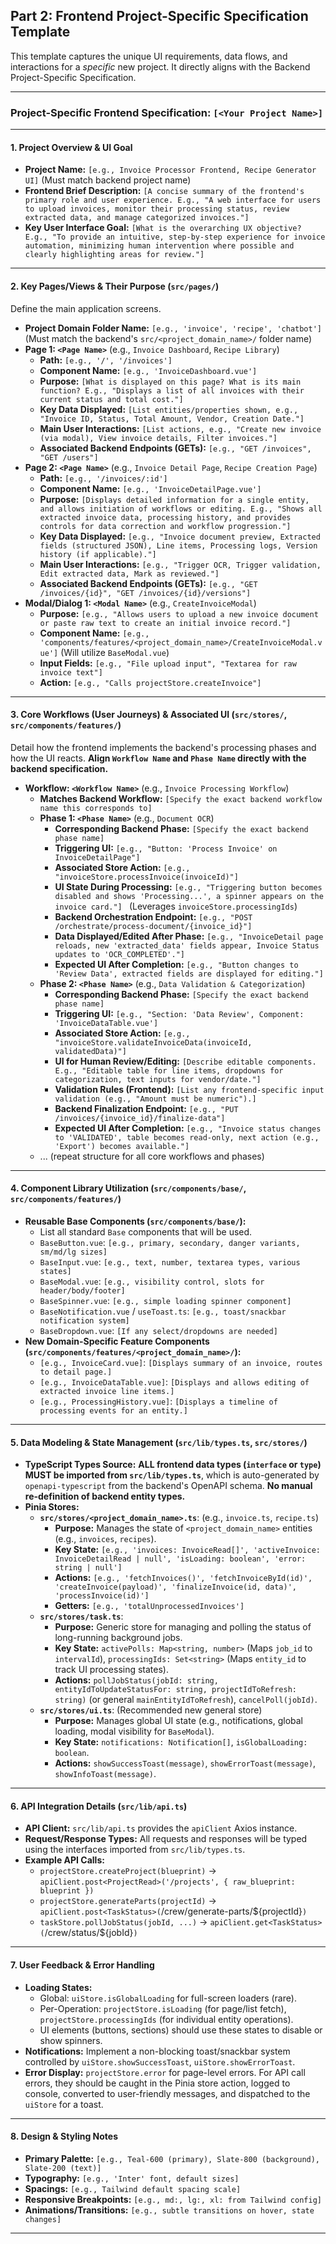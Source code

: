 ## Part 2: Frontend Project-Specific Specification Template

This template captures the unique UI requirements, data flows, and interactions for a *specific* new project. It directly aligns with the Backend Project-Specific Specification.

---

### Project-Specific Frontend Specification: `[<Your Project Name>]`

---

#### 1. Project Overview & UI Goal

*   **Project Name:** `[e.g., Invoice Processor Frontend, Recipe Generator UI]` (Must match backend project name)
*   **Frontend Brief Description:** `[A concise summary of the frontend's primary role and user experience. E.g., "A web interface for users to upload invoices, monitor their processing status, review extracted data, and manage categorized invoices."]`
*   **Key User Interface Goal:** `[What is the overarching UX objective? E.g., "To provide an intuitive, step-by-step experience for invoice automation, minimizing human intervention where possible and clearly highlighting areas for review."] `

---

#### 2. Key Pages/Views & Their Purpose (`src/pages/`)

Define the main application screens.

*   **Project Domain Folder Name:** `[e.g., 'invoice', 'recipe', 'chatbot']` (Must match the backend's `src/<project_domain_name>/` folder name)
*   **Page 1: `<Page Name>`** (e.g., `Invoice Dashboard`, `Recipe Library`)
    *   **Path:** `[e.g., '/', '/invoices']`
    *   **Component Name:** `[e.g., 'InvoiceDashboard.vue']`
    *   **Purpose:** `[What is displayed on this page? What is its main function? E.g., "Displays a list of all invoices with their current status and total cost."] `
    *   **Key Data Displayed:** `[List entities/properties shown, e.g., "Invoice ID, Status, Total Amount, Vendor, Creation Date."] `
    *   **Main User Interactions:** `[List actions, e.g., "Create new invoice (via modal), View invoice details, Filter invoices."] `
    *   **Associated Backend Endpoints (GETs):** `[e.g., "GET /invoices", "GET /users"]`
*   **Page 2: `<Page Name>`** (e.g., `Invoice Detail Page`, `Recipe Creation Page`)
    *   **Path:** `[e.g., '/invoices/:id']`
    *   **Component Name:** `[e.g., 'InvoiceDetailPage.vue']`
    *   **Purpose:** `[Displays detailed information for a single entity, and allows initiation of workflows or editing. E.g., "Shows all extracted invoice data, processing history, and provides controls for data correction and workflow progression."] `
    *   **Key Data Displayed:** `[e.g., "Invoice document preview, Extracted fields (structured JSON), Line items, Processing logs, Version history (if applicable)."] `
    *   **Main User Interactions:** `[e.g., "Trigger OCR, Trigger validation, Edit extracted data, Mark as reviewed."] `
    *   **Associated Backend Endpoints (GETs):** `[e.g., "GET /invoices/{id}", "GET /invoices/{id}/versions"]`
*   **Modal/Dialog 1: `<Modal Name>`** (e.g., `CreateInvoiceModal`)
    *   **Purpose:** `[e.g., "Allows users to upload a new invoice document or paste raw text to create an initial invoice record."] `
    *   **Component Name:** `[e.g., 'components/features/<project_domain_name>/CreateInvoiceModal.vue']` (Will utilize `BaseModal.vue`)
    *   **Input Fields:** `[e.g., "File upload input", "Textarea for raw invoice text"]`
    *   **Action:** `[e.g., "Calls projectStore.createInvoice"]`

---

#### 3. Core Workflows (User Journeys) & Associated UI (`src/stores/`, `src/components/features/`)

Detail how the frontend implements the backend's processing phases and how the UI reacts. **Align `Workflow Name` and `Phase Name` directly with the backend specification.**

*   **Workflow: `<Workflow Name>`** (e.g., `Invoice Processing Workflow`)
    *   **Matches Backend Workflow:** `[Specify the exact backend workflow name this corresponds to]`
    *   **Phase 1: `<Phase Name>`** (e.g., `Document OCR`)
        *   **Corresponding Backend Phase:** `[Specify the exact backend phase name]`
        *   **Triggering UI:** `[e.g., "Button: 'Process Invoice' on InvoiceDetailPage"]`
        *   **Associated Store Action:** `[e.g., "invoiceStore.processInvoice(invoiceId)"]`
        *   **UI State During Processing:** `[e.g., "Triggering button becomes disabled and shows 'Processing...', a spinner appears on the invoice card."] ` (Leverages `invoiceStore.processingIds`)
        *   **Backend Orchestration Endpoint:** `[e.g., "POST /orchestrate/process-document/{invoice_id}"]`
        *   **Data Displayed/Edited After Phase:** `[e.g., "InvoiceDetail page reloads, new 'extracted_data' fields appear, Invoice Status updates to 'OCR_COMPLETED'."]`
        *   **Expected UI After Completion:** `[e.g., "Button changes to 'Review Data', extracted fields are displayed for editing."]`
    *   **Phase 2: `<Phase Name>`** (e.g., `Data Validation & Categorization`)
        *   **Corresponding Backend Phase:** `[Specify the exact backend phase name]`
        *   **Triggering UI:** `[e.g., "Section: 'Data Review', Component: 'InvoiceDataTable.vue']`
        *   **Associated Store Action:** `[e.g., "invoiceStore.validateInvoiceData(invoiceId, validatedData)"]`
        *   **UI for Human Review/Editing:** `[Describe editable components. E.g., "Editable table for line items, dropdowns for categorization, text inputs for vendor/date."] `
        *   **Validation Rules (Frontend):** `[List any frontend-specific input validation (e.g., "Amount must be numeric").]`
        *   **Backend Finalization Endpoint:** `[e.g., "PUT /invoices/{invoice_id}/finalize-data"]`
        *   **Expected UI After Completion:** `[e.g., "Invoice status changes to 'VALIDATED', table becomes read-only, next action (e.g., 'Export') becomes available."] `
    *   ... (repeat structure for all core workflows and phases)

---

#### 4. Component Library Utilization (`src/components/base/`, `src/components/features/`)

*   **Reusable Base Components (`src/components/base/`):**
    *   List all standard `Base` components that will be used.
    *   `BaseButton.vue`: `[e.g., primary, secondary, danger variants, sm/md/lg sizes]`
    *   `BaseInput.vue`: `[e.g., text, number, textarea types, various states]`
    *   `BaseModal.vue`: `[e.g., visibility control, slots for header/body/footer]`
    *   `BaseSpinner.vue`: `[e.g., simple loading spinner component]`
    *   `BaseNotification.vue` / `useToast.ts`: `[e.g., toast/snackbar notification system]`
    *   `BaseDropdown.vue`: `[If any select/dropdowns are needed]`
*   **New Domain-Specific Feature Components (`src/components/features/<project_domain_name>/`):**
    *   `[e.g., InvoiceCard.vue]`: `[Displays summary of an invoice, routes to detail page.]`
    *   `[e.g., InvoiceDataTable.vue]`: `[Displays and allows editing of extracted invoice line items.]`
    *   `[e.g., ProcessingHistory.vue]`: `[Displays a timeline of processing events for an entity.]`

---

#### 5. Data Modeling & State Management (`src/lib/types.ts`, `src/stores/`)

*   **TypeScript Types Source:** **ALL frontend data types (`interface` or `type`) MUST be imported from `src/lib/types.ts`**, which is auto-generated by `openapi-typescript` from the backend's OpenAPI schema. **No manual re-definition of backend entity types.**
*   **Pinia Stores:**
    *   **`src/stores/<project_domain_name>.ts`**: (e.g., `invoice.ts`, `recipe.ts`)
        *   **Purpose:** Manages the state of `<project_domain_name>` entities (e.g., `invoices`, `recipes`).
        *   **Key State:** `[e.g., 'invoices: InvoiceRead[]', 'activeInvoice: InvoiceDetailRead | null', 'isLoading: boolean', 'error: string | null']`
        *   **Actions:** `[e.g., 'fetchInvoices()', 'fetchInvoiceById(id)', 'createInvoice(payload)', 'finalizeInvoice(id, data)', 'processInvoice(id)']`
        *   **Getters:** `[e.g., 'totalUnprocessedInvoices']`
    *   **`src/stores/task.ts`**:
        *   **Purpose:** Generic store for managing and polling the status of long-running background jobs.
        *   **Key State:** `activePolls: Map<string, number>` (Maps `job_id` to `intervalId`), `processingIds: Set<string>` (Maps `entity_id` to track UI processing states).
        *   **Actions:** `pollJobStatus(jobId: string, entityIdToUpdateStatusFor: string, projectIdToRefresh: string)` (or general `mainEntityIdToRefresh`), `cancelPoll(jobId)`.
    *   **`src/stores/ui.ts`**: (Recommended new general store)
        *   **Purpose:** Manages global UI state (e.g., notifications, global loading, modal visibility for `BaseModal`).
        *   **Key State:** `notifications: Notification[]`, `isGlobalLoading: boolean`.
        *   **Actions:** `showSuccessToast(message)`, `showErrorToast(message)`, `showInfoToast(message)`.

---

#### 6. API Integration Details (`src/lib/api.ts`)

*   **API Client:** `src/lib/api.ts` provides the `apiClient` Axios instance.
*   **Request/Response Types:** All requests and responses will be typed using the interfaces imported from `src/lib/types.ts`.
*   **Example API Calls:**
    *   `projectStore.createProject(blueprint)` -> `apiClient.post<ProjectRead>('/projects', { raw_blueprint: blueprint })`
    *   `projectStore.generateParts(projectId)` -> `apiClient.post<TaskStatus>(`/crew/generate-parts/${projectId}`)`
    *   `taskStore.pollJobStatus(jobId, ...)` -> `apiClient.get<TaskStatus>(`/crew/status/${jobId}`)`

---

#### 7. User Feedback & Error Handling

*   **Loading States:**
    *   Global: `uiStore.isGlobalLoading` for full-screen loaders (rare).
    *   Per-Operation: `projectStore.isLoading` (for page/list fetch), `projectStore.processingIds` (for individual entity operations).
    *   UI elements (buttons, sections) should use these states to disable or show spinners.
*   **Notifications:** Implement a non-blocking toast/snackbar system controlled by `uiStore.showSuccessToast`, `uiStore.showErrorToast`.
*   **Error Display:** `projectStore.error` for page-level errors. For API call errors, they should be caught in the Pinia store action, logged to console, converted to user-friendly messages, and dispatched to the `uiStore` for a toast.

---

#### 8. Design & Styling Notes

*   **Primary Palette:** `[e.g., Teal-600 (primary), Slate-800 (background), Slate-200 (text)]`
*   **Typography:** `[e.g., 'Inter' font, default sizes]`
*   **Spacings:** `[e.g., Tailwind default spacing scale]`
*   **Responsive Breakpoints:** `[e.g., md:, lg:, xl: from Tailwind config]`
*   **Animations/Transitions:** `[e.g., subtle transitions on hover, state changes]`

---